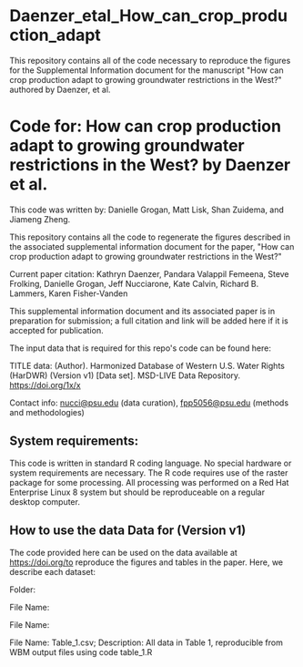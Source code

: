 # Daenzer_etal_How_can_crop_production_adapt
This repository contains all of the code necessary to reproduce the figures for the Supplemental Information document for the manuscript "How can crop production adapt to growing groundwater restrictions in the West?" authored by Daenzer, et al.

# Code for: How can crop production adapt to growing groundwater restrictions in the West? by Daenzer et al.

This code was written by: Danielle Grogan, Matt Lisk, Shan Zuidema, and Jiameng Zheng.  

This repository contains all the code to regenerate the figures described in the associated supplemental information document for the paper, "How can crop production adapt to growing groundwater restrictions in the West?" 

 Current paper citation:
Kathryn Daenzer, Pandara Valappil Femeena, Steve Frolking, Danielle Grogan, Jeff Nucciarone, Kate Calvin, Richard B. Lammers, Karen Fisher-Vanden

This supplemental information document and its associated paper is in preparation for submission; a full citation and link will be added here if it is accepted for publication.

The input data that is required for this repo's code can be found here:

TITLE data: (Author). Harmonized Database of Western U.S. Water Rights (HarDWR) (Version v1) [Data set]. MSD-LIVE Data Repository. https://doi.org/1x/x

Contact info: nucci@psu.edu (data curation), fpp5056@psu.edu (methods and methodologies)

## System requirements:
This code is written in standard R coding language. No special hardware or system requirements are necessary. The R code requires use of the raster package for some processing. All processing was performed on a Red Hat Enterprise Linux 8 system but should be reproduceable on a regular desktop computer.  


## How to use the data Data for (Version v1) 
The code provided here can be used on the data available at https://doi.org/to reproduce the figures and tables in the paper. Here, we describe each dataset:

Folder: 

File Name: 

File Name: 


File Name: Table_1.csv; Description: All data in Table 1, reproducible from WBM output files using code table_1.R
